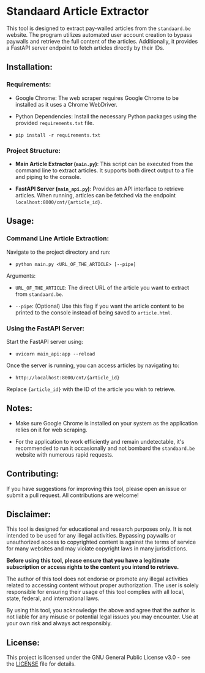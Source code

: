 # Standaard Article Extractor

This tool is designed to extract pay-walled articles from the `standaard.be` website. The program utilizes automated user account creation to bypass paywalls and retrieve the full content of the articles. Additionally, it provides a FastAPI server endpoint to fetch articles directly by their IDs.

## Installation:

### Requirements:

- Google Chrome: The web scraper requires Google Chrome to be installed as it uses a Chrome WebDriver.
  
- Python Dependencies: Install the necessary Python packages using the provided `requirements.txt` file.

- `pip install -r requirements.txt`


### Project Structure:

- **Main Article Extractor (`main.py`)**:
This script can be executed from the command line to extract articles. It supports both direct output to a file and piping to the console.

- **FastAPI Server (`main_api.py`)**:
Provides an API interface to retrieve articles. When running, articles can be fetched via the endpoint `localhost:8000/cnt/{article_id}`.

## Usage:

### Command Line Article Extraction:

Navigate to the project directory and run:

- `python main.py <URL_OF_THE_ARTICLE> [--pipe]`

Arguments:

- `URL_OF_THE_ARTICLE`: The direct URL of the article you want to extract from `standaard.be`.
  
- `--pipe`: (Optional) Use this flag if you want the article content to be printed to the console instead of being saved to `article.html`.

### Using the FastAPI Server:

Start the FastAPI server using:

- `uvicorn main_api:app --reload`

Once the server is running, you can access articles by navigating to:

- `http://localhost:8000/cnt/{article_id}`


Replace `{article_id}` with the ID of the article you wish to retrieve.

## Notes:

- Make sure Google Chrome is installed on your system as the application relies on it for web scraping.
  
- For the application to work efficiently and remain undetectable, it's recommended to run it occasionally and not bombard the `standaard.be` website with numerous rapid requests.

## Contributing:

If you have suggestions for improving this tool, please open an issue or submit a pull request. All contributions are welcome!

## Disclaimer:

This tool is designed for educational and research purposes only. It is not intended to be used for any illegal activities. Bypassing paywalls or unauthorized access to copyrighted content is against the terms of service for many websites and may violate copyright laws in many jurisdictions.

**Before using this tool, please ensure that you have a legitimate subscription or access rights to the content you intend to retrieve.**

The author of this tool does not endorse or promote any illegal activities related to accessing content without proper authorization. The user is solely responsible for ensuring their usage of this tool complies with all local, state, federal, and international laws.

By using this tool, you acknowledge the above and agree that the author is not liable for any misuse or potential legal issues you may encounter. Use at your own risk and always act responsibly.


## License:

This project is licensed under the GNU General Public License v3.0 - see the [LICENSE](LICENSE) file for details.
